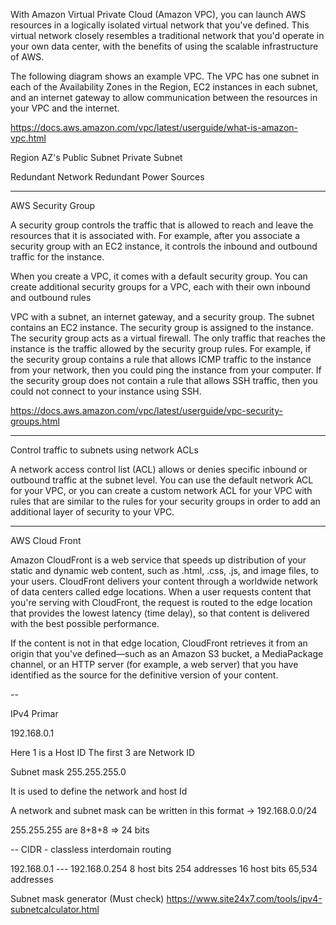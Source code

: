 With Amazon Virtual Private Cloud (Amazon VPC), you can launch AWS resources in a logically isolated virtual network that you've defined. This virtual network closely resembles a traditional network that you'd operate in your own data center, with the benefits of using the scalable infrastructure of AWS.

The following diagram shows an example VPC. The VPC has one subnet in each of the Availability Zones in the Region, EC2 instances in each subnet, and an internet gateway to allow communication between the resources in your VPC and the internet.

https://docs.aws.amazon.com/vpc/latest/userguide/what-is-amazon-vpc.html

Region
    AZ's
        Public Subnet
        Private Subnet

Redundant Network
Redundant Power Sources

--------------------

AWS Security Group

A security group controls the traffic that is allowed to reach and leave the resources that it is associated with. For example, after you associate a security group with an EC2 instance, it controls the inbound and outbound traffic for the instance.

When you create a VPC, it comes with a default security group. You can create additional security groups for a VPC, each with their own inbound and outbound rules

VPC with a subnet, an internet gateway, and a security group. The subnet contains an EC2 instance. The security group is assigned to the instance. The security group acts as a virtual firewall. The only traffic that reaches the instance is the traffic allowed by the security group rules. For example, if the security group contains a rule that allows ICMP traffic to the instance from your network, then you could ping the instance from your computer. If the security group does not contain a rule that allows SSH traffic, then you could not connect to your instance using SSH.

https://docs.aws.amazon.com/vpc/latest/userguide/vpc-security-groups.html

--------------------

Control traffic to subnets using network ACLs


A network access control list (ACL) allows or denies specific inbound or outbound traffic at the subnet level. You can use the default network ACL for your VPC, or you can create a custom network ACL for your VPC with rules that are similar to the rules for your security groups in order to add an additional layer of security to your VPC.


--------------------


AWS Cloud Front

Amazon CloudFront is a web service that speeds up distribution of your static and dynamic web content, such as .html, .css, .js, and image files, to your users. CloudFront delivers your content through a worldwide network of data centers called edge locations. When a user requests content that you're serving with CloudFront, the request is routed to the edge location that provides the lowest latency (time delay), so that content is delivered with the best possible performance.


If the content is not in that edge location, CloudFront retrieves it from an origin that you've defined—such as an Amazon S3 bucket, a MediaPackage channel, or an HTTP server (for example, a web server) that you have identified as the source for the definitive version of your content.

--

IPv4 Primar

192.168.0.1

Here 1 is a Host ID
The first 3 are Network ID

Subnet mask
255.255.255.0

It is used to define the network and host Id

A network and subnet mask can be written in this format -> 192.168.0.0/24

255.255.255 are 8+8+8 => 24 bits

--
CIDR - classless interdomain routing

192.168.0.1 --- 192.168.0.254
8 host bits 254 addresses
16 host bits 65,534 addresses

Subnet mask generator (Must check)
https://www.site24x7.com/tools/ipv4-subnetcalculator.html

